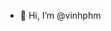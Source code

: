 - 👋 Hi, I’m @vinhphm

<!---
vinhphm/vinhphm is a ✨ special ✨ repository because its `README.md` (this file) appears on your GitHub profile.
You can click the Preview link to take a look at your changes.
--->
